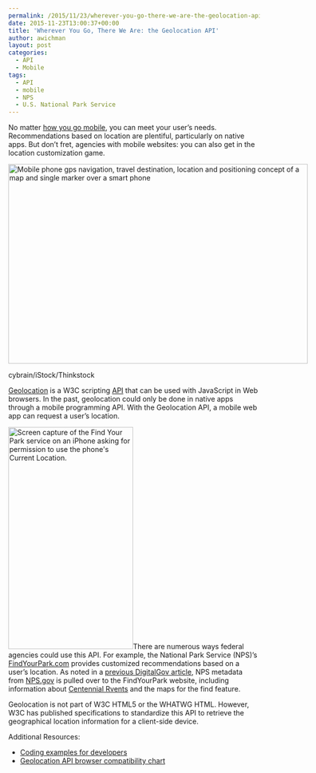 ```yaml
---
permalink: /2015/11/23/wherever-you-go-there-we-are-the-geolocation-api/
date: 2015-11-23T13:00:37+00:00
title: 'Wherever You Go, There We Are: the Geolocation API'
author: awichman
layout: post
categories:
  - API
  - Mobile
tags:
  - API
  - mobile
  - NPS
  - U.S. National Park Service
---
```


No matter [how you go mobile](https://www.digitalgov.gov/2015/10/07/is-your-agency-winning-its-mobile-moments/), you can meet your user’s needs. Recommendations based on location are plentiful, particularly on native apps. But don’t fret, agencies with mobile websites: you can also get in the location customization game.

<div id="attachment_329082" style="width: 610px" class="wp-caption aligncenter">
  <img class="size-full wp-image-329082" src="https://s3.amazonaws.com/sitesusa/wp-content/uploads/sites/212/2015/11/600-x-400-Mobile-phone-gps-navigation-travel-destination-location-and-positioning-concept-cybrain-iStock-Thinkstock-493553122.jpg" alt="Mobile phone gps navigation, travel destination, location and positioning concept of a map and single marker over a smart phone" width="600" height="400" />
  
  <p class="wp-caption-text">
    cybrain/iStock/Thinkstock
  </p>
</div>

[Geolocation](http://dev.w3.org/geo/api/spec-source.html) is a W3C scripting [API](https://www.digitalgov.gov/2013/04/30/apis-in-government/) that can be used with JavaScript in Web browsers. In the past, geolocation could only be done in native apps through a mobile programming API. With the Geolocation API, a mobile web app can request a user’s location.

<img class="alignright size-full wp-image-329052" src="https://s3.amazonaws.com/sitesusa/wp-content/uploads/sites/212/2015/11/250-x-445-Find-Your-Park-Geolocation-phone-screenshot.jpg" alt="Screen capture of the Find Your Park service on an iPhone asking for permission to use the phone's Current Location." width="250" height="445" />There are numerous ways federal agencies could use this API. For example, the National Park Service (NPS)’s [FindYourPark.com](http://findyourpark.com/find) provides customized recommendations based on a user’s location. As noted in a [previous DigitalGov article](https://www.digitalgov.gov/2015/06/30/celebrating-parks-creating-connections-nps-prepares-for-2016-centennial/), NPS metadata from [NPS.gov](http://www.nps.gov/index.htm) is pulled over to the FindYourPark website, including information about [Centennial Rvents](http://findyourpark.com/find#centennial_events) and the maps for the find feature.

Geolocation is not part of W3C HTML5 or the WHATWG HTML. However, W3C has published specifications to standardize this API to retrieve the geographical location information for a client-side device.

Additional Resources:

  * [Coding examples for developers](http://www.w3schools.com/HTML/html5_geolocation.asp) 
  * [Geolocation API browser compatibility chart](http://caniuse.com/#feat=geolocation)